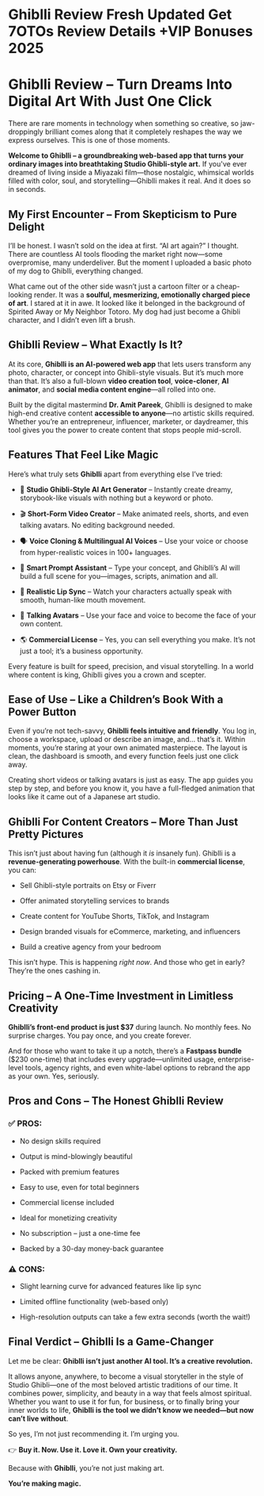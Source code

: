 # Ghiblli Review Fresh Updated Get 7OTOs Review Details +VIP Bonuses 2025
<h1 class="" data-start="301" data-end="372"><strong data-start="303" data-end="372">Ghiblli Review – Turn Dreams Into Digital Art With Just One Click</strong></h1>
<p class="" data-start="374" data-end="566">There are rare moments in technology when something so creative, so jaw-droppingly brilliant comes along that it completely reshapes the way we express ourselves. This is one of those moments.</p>
<p class="" data-start="568" data-end="880"><strong data-start="568" data-end="698">Welcome to Ghiblli – a groundbreaking web-based app that turns your ordinary images into breathtaking Studio Ghibli-style art.</strong> If you've ever dreamed of living inside a Miyazaki film—those nostalgic, whimsical worlds filled with color, soul, and storytelling—Ghiblli makes it real. And it does so in seconds.</p>

<h2 class="" data-start="882" data-end="941"><strong data-start="885" data-end="941">My First Encounter – From Skepticism to Pure Delight</strong></h2>
<p class="" data-start="943" data-end="1199">I’ll be honest. I wasn’t sold on the idea at first. “AI art again?” I thought. There are countless AI tools flooding the market right now—some overpromise, many underdeliver. But the moment I uploaded a basic photo of my dog to Ghiblli, everything changed.</p>
<p class="" data-start="1201" data-end="1540">What came out of the other side wasn’t just a cartoon filter or a cheap-looking render. It was a <strong data-start="1298" data-end="1356">soulful, mesmerizing, emotionally charged piece of art</strong>. I stared at it in awe. It looked like it belonged in the background of Spirited Away or My Neighbor Totoro. My dog had just become a Ghibli character, and I didn’t even lift a brush.</p>

<h2 class="" data-start="1542" data-end="1585"><strong data-start="1545" data-end="1585">Ghiblli Review – What Exactly Is It?</strong></h2>
<p class="" data-start="1587" data-end="1892">At its core, <strong data-start="1600" data-end="1636">Ghiblli is an AI-powered web app</strong> that lets users transform any photo, character, or concept into Ghibli-style visuals. But it’s much more than that. It’s also a full-blown <strong data-start="1776" data-end="1799">video creation tool</strong>, <strong data-start="1801" data-end="1817">voice-cloner</strong>, <strong data-start="1819" data-end="1834">AI animator</strong>, and <strong data-start="1840" data-end="1871">social media content engine</strong>—all rolled into one.</p>
<p class="" data-start="1894" data-end="2201">Built by the digital mastermind <strong data-start="1926" data-end="1945">Dr. Amit Pareek</strong>, Ghiblli is designed to make high-end creative content <strong data-start="2001" data-end="2025">accessible to anyone</strong>—no artistic skills required. Whether you’re an entrepreneur, influencer, marketer, or daydreamer, this tool gives you the power to create content that stops people mid-scroll.</p>

<h2 class="" data-start="2203" data-end="2239"><strong data-start="2206" data-end="2239">Features That Feel Like Magic</strong></h2>
<p class="" data-start="2241" data-end="2314">Here’s what truly sets <strong data-start="2264" data-end="2275">Ghiblli</strong> apart from everything else I’ve tried:</p>

<ul data-start="2316" data-end="3148">
 	<li class="" data-start="2316" data-end="2448">
<p class="" data-start="2318" data-end="2448">🎨 <strong data-start="2321" data-end="2361">Studio Ghibli-Style AI Art Generator</strong> – Instantly create dreamy, storybook-like visuals with nothing but a keyword or photo.</p>
</li>
 	<li class="" data-start="2449" data-end="2569">
<p class="" data-start="2451" data-end="2569">🎬 <strong data-start="2454" data-end="2482">Short-Form Video Creator</strong> – Make animated reels, shorts, and even talking avatars. No editing background needed.</p>
</li>
 	<li class="" data-start="2570" data-end="2692">
<p class="" data-start="2572" data-end="2692">🗣️ <strong data-start="2576" data-end="2618">Voice Cloning &amp; Multilingual AI Voices</strong> – Use your voice or choose from hyper-realistic voices in 100+ languages.</p>
</li>
 	<li class="" data-start="2693" data-end="2830">
<p class="" data-start="2695" data-end="2830">🧠 <strong data-start="2698" data-end="2724">Smart Prompt Assistant</strong> – Type your concept, and Ghiblli’s AI will build a full scene for you—images, scripts, animation and all.</p>
</li>
 	<li class="" data-start="2831" data-end="2937">
<p class="" data-start="2833" data-end="2937">👄 <strong data-start="2836" data-end="2858">Realistic Lip Sync</strong> – Watch your characters actually speak with smooth, human-like mouth movement.</p>
</li>
 	<li class="" data-start="2938" data-end="3028">
<p class="" data-start="2940" data-end="3028">👥 <strong data-start="2943" data-end="2962">Talking Avatars</strong> – Use your face and voice to become the face of your own content.</p>
</li>
 	<li class="" data-start="3029" data-end="3148">
<p class="" data-start="3031" data-end="3148">🌎 <strong data-start="3034" data-end="3056">Commercial License</strong> – Yes, you can sell everything you make. It’s not just a tool; it’s a business opportunity.</p>
</li>
</ul>
<p class="" data-start="3150" data-end="3292">Every feature is built for speed, precision, and visual storytelling. In a world where content is king, Ghiblli gives you a crown and scepter.</p>

<h2 class="" data-start="3294" data-end="3357"><strong data-start="3297" data-end="3357">Ease of Use – Like a Children’s Book With a Power Button</strong></h2>
<p class="" data-start="3359" data-end="3665">Even if you’re not tech-savvy, <strong data-start="3390" data-end="3430">Ghiblli feels intuitive and friendly</strong>. You log in, choose a workspace, upload or describe an image, and… that’s it. Within moments, you’re staring at your own animated masterpiece. The layout is clean, the dashboard is smooth, and every function feels just one click away.</p>
<p class="" data-start="3667" data-end="3869">Creating short videos or talking avatars is just as easy. The app guides you step by step, and before you know it, you have a full-fledged animation that looks like it came out of a Japanese art studio.</p>

<h2 class="" data-start="3871" data-end="3939"><strong data-start="3874" data-end="3939">Ghiblli For Content Creators – More Than Just Pretty Pictures</strong></h2>
<p class="" data-start="3941" data-end="4105">This isn’t just about having fun (although it <em data-start="3987" data-end="3991">is</em> insanely fun). Ghiblli is a <strong data-start="4020" data-end="4053">revenue-generating powerhouse</strong>. With the built-in <strong data-start="4073" data-end="4095">commercial license</strong>, you can:</p>

<ul data-start="4107" data-end="4383">
 	<li class="" data-start="4107" data-end="4156">
<p class="" data-start="4109" data-end="4156">Sell Ghibli-style portraits on Etsy or Fiverr</p>
</li>
 	<li class="" data-start="4157" data-end="4207">
<p class="" data-start="4159" data-end="4207">Offer animated storytelling services to brands</p>
</li>
 	<li class="" data-start="4208" data-end="4268">
<p class="" data-start="4210" data-end="4268">Create content for YouTube Shorts, TikTok, and Instagram</p>
</li>
 	<li class="" data-start="4269" data-end="4337">
<p class="" data-start="4271" data-end="4337">Design branded visuals for eCommerce, marketing, and influencers</p>
</li>
 	<li class="" data-start="4338" data-end="4383">
<p class="" data-start="4340" data-end="4383">Build a creative agency from your bedroom</p>
</li>
</ul>
<p class="" data-start="4385" data-end="4489">This isn’t hype. This is happening <em data-start="4420" data-end="4431">right now</em>. And those who get in early? They’re the ones cashing in.</p>

<h2 class="" data-start="4491" data-end="4553"><strong data-start="4494" data-end="4553">Pricing – A One-Time Investment in Limitless Creativity</strong></h2>
<p class="" data-start="4555" data-end="4689"><strong data-start="4555" data-end="4598">Ghiblli’s front-end product is just $37</strong> during launch. No monthly fees. No surprise charges. You pay once, and you create forever.</p>
<p class="" data-start="4691" data-end="4943">And for those who want to take it up a notch, there’s a <strong data-start="4747" data-end="4766">Fastpass bundle</strong> ($230 one-time) that includes every upgrade—unlimited usage, enterprise-level tools, agency rights, and even white-label options to rebrand the app as your own. Yes, seriously.</p>

<h2 class="" data-start="4945" data-end="4993"><strong data-start="4948" data-end="4993">Pros and Cons – The Honest Ghiblli Review</strong></h2>
<h3 class="" data-start="4995" data-end="5010">✅ <strong data-start="5001" data-end="5010">PROS:</strong></h3>
<ul data-start="5011" data-end="5306">
 	<li class="" data-start="5011" data-end="5040">
<p class="" data-start="5013" data-end="5040">No design skills required</p>
</li>
 	<li class="" data-start="5041" data-end="5079">
<p class="" data-start="5043" data-end="5079">Output is mind-blowingly beautiful</p>
</li>
 	<li class="" data-start="5080" data-end="5112">
<p class="" data-start="5082" data-end="5112">Packed with premium features</p>
</li>
 	<li class="" data-start="5113" data-end="5154">
<p class="" data-start="5115" data-end="5154">Easy to use, even for total beginners</p>
</li>
 	<li class="" data-start="5155" data-end="5186">
<p class="" data-start="5157" data-end="5186">Commercial license included</p>
</li>
 	<li class="" data-start="5187" data-end="5222">
<p class="" data-start="5189" data-end="5222">Ideal for monetizing creativity</p>
</li>
 	<li class="" data-start="5223" data-end="5264">
<p class="" data-start="5225" data-end="5264">No subscription – just a one-time fee</p>
</li>
 	<li class="" data-start="5265" data-end="5306">
<p class="" data-start="5267" data-end="5306">Backed by a 30-day money-back guarantee</p>
</li>
</ul>
<h3 class="" data-start="5308" data-end="5324">⚠️ <strong data-start="5315" data-end="5324">CONS:</strong></h3>
<ul data-start="5325" data-end="5510">
 	<li class="" data-start="5325" data-end="5386">
<p class="" data-start="5327" data-end="5386">Slight learning curve for advanced features like lip sync</p>
</li>
 	<li class="" data-start="5387" data-end="5437">
<p class="" data-start="5389" data-end="5437">Limited offline functionality (web-based only)</p>
</li>
 	<li class="" data-start="5438" data-end="5510">
<p class="" data-start="5440" data-end="5510">High-resolution outputs can take a few extra seconds (worth the wait!)</p>
</li>
</ul>
<h2 class="" data-start="5512" data-end="5560"><strong data-start="5515" data-end="5560">Final Verdict – Ghiblli Is a Game-Changer</strong></h2>
<p class="" data-start="5562" data-end="5646">Let me be clear: <strong data-start="5579" data-end="5646">Ghiblli isn’t just another AI tool. It’s a creative revolution.</strong></p>
<p class="" data-start="5648" data-end="6047">It allows anyone, anywhere, to become a visual storyteller in the style of Studio Ghibli—one of the most beloved artistic traditions of our time. It combines power, simplicity, and beauty in a way that feels almost spiritual. Whether you want to use it for fun, for business, or to finally bring your inner worlds to life, <strong data-start="5971" data-end="6046">Ghiblli is the tool we didn’t know we needed—but now can’t live without</strong>.</p>
<p class="" data-start="6049" data-end="6102">So yes, I’m not just recommending it. I’m urging you.</p>
<p class="" data-start="6104" data-end="6161">👉 <strong data-start="6107" data-end="6161">Buy it. Now. Use it. Love it. Own your creativity.</strong></p>
<p class="" data-start="6163" data-end="6216">Because with <strong data-start="6176" data-end="6187">Ghiblli</strong>, you’re not just making art.</p>
<p class="" data-start="6218" data-end="6242"><strong data-start="6218" data-end="6242">You’re making magic.</strong></p>
